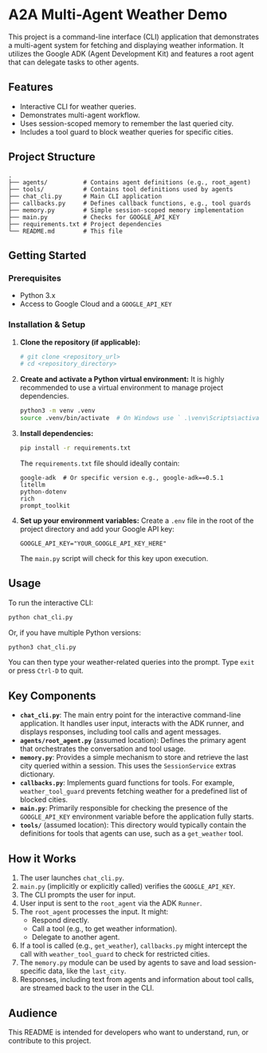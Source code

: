 # A2A Multi-Agent Weather Demo

This project is a command-line interface (CLI) application that demonstrates a multi-agent system for fetching and displaying weather information. It utilizes the Google ADK (Agent Development Kit) and features a root agent that can delegate tasks to other agents.

## Features

- Interactive CLI for weather queries.
- Demonstrates multi-agent workflow.
- Uses session-scoped memory to remember the last queried city.
- Includes a tool guard to block weather queries for specific cities.

## Project Structure

```
.
├── agents/          # Contains agent definitions (e.g., root_agent)
├── tools/           # Contains tool definitions used by agents
├── chat_cli.py      # Main CLI application
├── callbacks.py     # Defines callback functions, e.g., tool guards
├── memory.py        # Simple session-scoped memory implementation
├── main.py          # Checks for GOOGLE_API_KEY
├── requirements.txt # Project dependencies
└── README.md        # This file
```

## Getting Started

### Prerequisites

- Python 3.x
- Access to Google Cloud and a `GOOGLE_API_KEY`

### Installation & Setup

1.  **Clone the repository (if applicable):**

    ```bash
    # git clone <repository_url>
    # cd <repository_directory>
    ```

2.  **Create and activate a Python virtual environment:**
    It is highly recommended to use a virtual environment to manage project dependencies.

    ```bash
    python3 -m venv .venv
    source .venv/bin/activate  # On Windows use ` .\venv\Scripts\activate `
    ```

3.  **Install dependencies:**

    ```bash
    pip install -r requirements.txt
    ```

    The `requirements.txt` file should ideally contain:

    ```
    google-adk  # Or specific version e.g., google-adk==0.5.1
    litellm
    python-dotenv
    rich
    prompt_toolkit
    ```

4.  **Set up your environment variables:**
    Create a `.env` file in the root of the project directory and add your Google API key:
    ```env
    GOOGLE_API_KEY="YOUR_GOOGLE_API_KEY_HERE"
    ```
    The `main.py` script will check for this key upon execution.

## Usage

To run the interactive CLI:

```bash
python chat_cli.py
```

Or, if you have multiple Python versions:

```bash
python3 chat_cli.py
```

You can then type your weather-related queries into the prompt. Type `exit` or press `Ctrl-D` to quit.

## Key Components

- **`chat_cli.py`**: The main entry point for the interactive command-line application. It handles user input, interacts with the ADK runner, and displays responses, including tool calls and agent messages.
- **`agents/root_agent.py`** (assumed location): Defines the primary agent that orchestrates the conversation and tool usage.
- **`memory.py`**: Provides a simple mechanism to store and retrieve the last city queried within a session. This uses the `SessionService` extras dictionary.
- **`callbacks.py`**: Implements guard functions for tools. For example, `weather_tool_guard` prevents fetching weather for a predefined list of blocked cities.
- **`main.py`**: Primarily responsible for checking the presence of the `GOOGLE_API_KEY` environment variable before the application fully starts.
- **`tools/`** (assumed location): This directory would typically contain the definitions for tools that agents can use, such as a `get_weather` tool.

## How it Works

1.  The user launches `chat_cli.py`.
2.  `main.py` (implicitly or explicitly called) verifies the `GOOGLE_API_KEY`.
3.  The CLI prompts the user for input.
4.  User input is sent to the `root_agent` via the ADK `Runner`.
5.  The `root_agent` processes the input. It might:
    - Respond directly.
    - Call a tool (e.g., to get weather information).
    - Delegate to another agent.
6.  If a tool is called (e.g., `get_weather`), `callbacks.py` might intercept the call with `weather_tool_guard` to check for restricted cities.
7.  The `memory.py` module can be used by agents to save and load session-specific data, like the `last_city`.
8.  Responses, including text from agents and information about tool calls, are streamed back to the user in the CLI.

## Audience

This README is intended for developers who want to understand, run, or contribute to this project.
